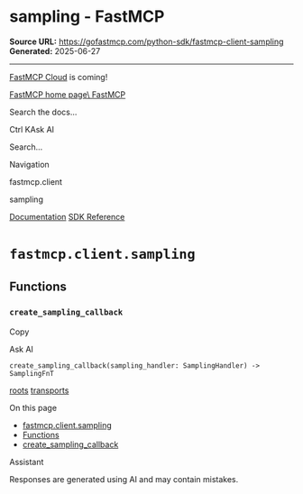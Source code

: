# sampling - FastMCP

**Source URL:** https://gofastmcp.com/python-sdk/fastmcp-client-sampling
**Generated:** 2025-06-27

---

[FastMCP Cloud](https://fastmcp.link/x0Kyhy2) is coming!

[FastMCP home page\\
FastMCP](https://gofastmcp.com/)

Search the docs...

Ctrl KAsk AI

Search...

Navigation

fastmcp.client

sampling

[Documentation](https://gofastmcp.com/getting-started/welcome) [SDK Reference](https://gofastmcp.com/python-sdk/fastmcp-exceptions)

# [​](https://gofastmcp.com/python-sdk/fastmcp-client-sampling\#fastmcp-client-sampling)  `fastmcp.client.sampling`

## [​](https://gofastmcp.com/python-sdk/fastmcp-client-sampling\#functions)  Functions

### [​](https://gofastmcp.com/python-sdk/fastmcp-client-sampling\#create-sampling-callback)  `create_sampling_callback`

Copy

Ask AI

```
create_sampling_callback(sampling_handler: SamplingHandler) -> SamplingFnT

```

[roots](https://gofastmcp.com/python-sdk/fastmcp-client-roots) [transports](https://gofastmcp.com/python-sdk/fastmcp-client-transports)

On this page

- [fastmcp.client.sampling](https://gofastmcp.com/python-sdk/fastmcp-client-sampling#fastmcp-client-sampling)
- [Functions](https://gofastmcp.com/python-sdk/fastmcp-client-sampling#functions)
- [create\_sampling\_callback](https://gofastmcp.com/python-sdk/fastmcp-client-sampling#create-sampling-callback)

Assistant

Responses are generated using AI and may contain mistakes.
